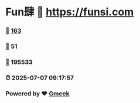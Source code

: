 # Fun肆 :link: https://funsi.com 
### :page_facing_up: [163](https://funsi.com/tag.html) 
### :speech_balloon: 51 
### :hibiscus: 195533 
### :alarm_clock: 2025-07-07 09:17:57 
### Powered by :heart: [Gmeek](https://github.com/Meekdai/Gmeek)

